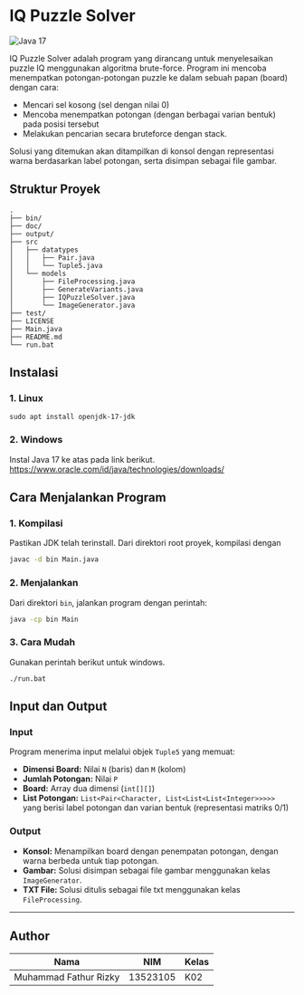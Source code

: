 # IQ Puzzle Solver
![Java 17](https://img.shields.io/badge/Java-17-blue?logo=java&logoColor=white)


IQ Puzzle Solver adalah program yang dirancang untuk menyelesaikan puzzle IQ menggunakan algoritma brute-force. Program ini mencoba menempatkan potongan-potongan puzzle ke dalam sebuah papan (board) dengan cara:
- Mencari sel kosong (sel dengan nilai 0)
- Mencoba menempatkan potongan (dengan berbagai varian bentuk) pada posisi tersebut
- Melakukan pencarian secara bruteforce dengan stack.

Solusi yang ditemukan akan ditampilkan di konsol dengan representasi warna berdasarkan label potongan, serta disimpan sebagai file gambar.

## Struktur Proyek
```
.
├── bin/
├── doc/
├── output/
├── src
│   ├── datatypes
│   │   ├── Pair.java
│   │   └── Tuple5.java
│   └── models
│       ├── FileProcessing.java
│       ├── GenerateVariants.java
│       ├── IQPuzzleSolver.java
│       └── ImageGenerator.java
├── test/
├── LICENSE
├── Main.java
├── README.md
└── run.bat
```

## Instalasi
### 1. Linux
```
sudo apt install openjdk-17-jdk
```
### 2. Windows
Instal Java 17 ke atas pada link berikut. https://www.oracle.com/id/java/technologies/downloads/

## Cara Menjalankan Program

### 1. Kompilasi
Pastikan JDK telah terinstall. Dari direktori root proyek, kompilasi dengan
```bash
javac -d bin Main.java
```

### 2. Menjalankan
Dari direktori `bin`, jalankan program dengan perintah:
```bash
java -cp bin Main
```

### 3. Cara Mudah
Gunakan perintah berikut untuk windows.
```
./run.bat
```

## Input dan Output

### Input
Program menerima input melalui objek `Tuple5` yang memuat:
- **Dimensi Board:** Nilai `N` (baris) dan `M` (kolom)
- **Jumlah Potongan:** Nilai `P`
- **Board:** Array dua dimensi (`int[][]`)
- **List Potongan:** `List<Pair<Character, List<List<List<Integer>>>>>` yang berisi label potongan dan varian bentuk (representasi matriks 0/1)

### Output
- **Konsol:** Menampilkan board dengan penempatan potongan, dengan warna berbeda untuk tiap potongan.
- **Gambar:** Solusi disimpan sebagai file gambar menggunakan kelas `ImageGenerator`.
- **TXT File:** Solusi ditulis sebagai file txt menggunakan kelas `FileProcessing`.
---
## Author
| Nama | NIM | Kelas |
|------|---|---|
| Muhammad Fathur Rizky | 13523105 | K02 |  
